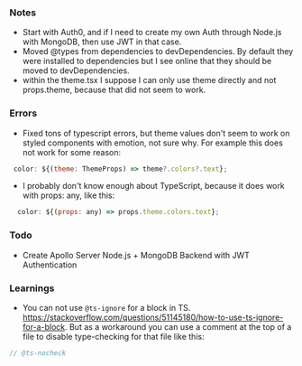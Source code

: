 ### Notes

- Start with Auth0, and if I need to create my own Auth through Node.js with MongoDB, then use JWT in that case.
- Moved @types from dependencies to devDependencies. By default they were installed to dependencies but I see online that they should be moved to devDependencies.
- within the theme.tsx I suppose I can only use theme directly and not props.theme, because that did not seem to work.

### Errors

- Fixed tons of typescript errors, but theme values don't seem to work on styled components with emotion, not sure why. For example this does not work for some reason:

```jsx
 color: ${(theme: ThemeProps) => theme?.colors?.text};
```

- I probably don't know enough about TypeScript, because it does work with props: any, like this:

```jsx
  color: ${(props: any) => props.theme.colors.text};
```

### Todo

- Create Apollo Server Node.js + MongoDB Backend with JWT Authentication

### Learnings

- You can not use `@ts-ignore` for a block in TS. https://stackoverflow.com/questions/51145180/how-to-use-ts-ignore-for-a-block. But as a workaround you can use a comment at the top of a file to disable type-checking for that file like this:

```ts
// @ts-nocheck
```
